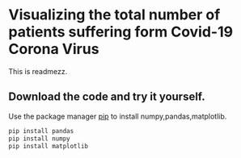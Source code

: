 # Visualizing the total number of patients suffering form Covid-19 Corona Virus
This is readmezz.

## Download the code and try it yourself.

Use the package manager [pip](https://pip.pypa.io/en/stable/) to install numpy,pandas,matplotlib.

```bash
pip install pandas
pip install numpy
pip install matplotlib
```

